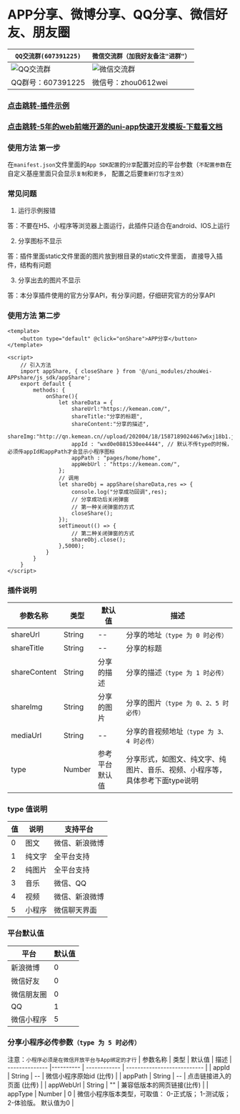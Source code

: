 # APP分享、微博分享、QQ分享、微信好友、朋友圈

| `QQ交流群(607391225)`         | `微信交流群（加我好友备注"进群"）`                  |
| ----------------------------|--------------------------- |
|![QQ交流群](http://qn.kemean.cn//upload/202004/14/15868301778472k7oubi6.png)|![微信交流群](https://qn.kemean.cn/upload/202010/13/weiXin_group_code.jpg)|
| QQ群号：607391225 |微信号：zhou0612wei|

### [点击跳转-插件示例](https://ext.dcloud.net.cn/plugin?id=2009)
### [点击跳转-5年的web前端开源的uni-app快速开发模板-下载看文档](https://ext.dcloud.net.cn/plugin?id=2009)

### 使用方法 第一步
在`manifest.json`文件里面的`App SDK配置`的`分享`配置对应的平台参数（`不配置参数`在自定义基座里面只会显示`复制`和`更多`， 配置之后要`重新打包`才`生效`）

### 常见问题
1. 运行示例报错

答：不要在H5、小程序等浏览器上面运行，此插件只适合在android、IOS上运行

2. 分享图标不显示

答：插件里面static文件里面的图片放到根目录的static文件里面， 直接导入插件，结构有问题

3. 分享出去的图片不显示

答：本分享插件使用的官方分享API，有分享问题，仔细研究官方的分享API


### 使用方法 第二步
```
<template>
	<button type="default" @click="onShare">APP分享</button>
</template>

<script>
	// 引入方法
	import appShare, { closeShare } from '@/uni_modules/zhouWei-APPshare/js_sdk/appShare';
	export default {
		methods: {
			onShare(){
				let shareData = {
					shareUrl:"https://kemean.com/",
					shareTitle:"分享的标题",
					shareContent:"分享的描述",
					shareImg:"http://qn.kemean.cn//upload/202004/18/1587189024467w6xj18b1.jpg",
					appId : "wxd0e0881530ee4444", // 默认不传type的时候，必须传appId和appPath才会显示小程序图标
					appPath : "pages/home/home",
					appWebUrl : "https://kemean.com/",
				};
				// 调用
				let shareObj = appShare(shareData,res => {
					console.log("分享成功回调",res);
					// 分享成功后关闭弹窗
					// 第一种关闭弹窗的方式
					closeShare();
				});
				setTimeout(() => {
					// 第二种关闭弹窗的方式
					shareObj.close();
				},5000);
			}
		}
	}
</script>
```
### 插件说明
| 参数名称	     | 类型 	 | 默认值	    | 描述
| -------------- |---------- | ------------ | --------------------------------------- |
| shareUrl  	 | String	 | --    | 分享的地址`（type 为 0 时必传）`         |
| shareTitle	 | String	 | --       	| 分享的标题                               |
| shareContent	 | String	 | 分享的描述	| 分享的描述`（type 为 1 时必传）`          |
| shareImg  	 | String	 | 分享的图片	| 分享的图片`（type 为 0、2、5 时必传）`    |
| mediaUrl	     | String	 | --	        | 分享的音视频地址`（type 为 3、4 时必传）` |
| type  	     | Number	 | 参考平台默认值| 分享形式，如图文、纯文字、纯图片、音乐、视频、小程序等，具体参考下面type说明|

### type 值说明
| 值   	  | 说明 	 | 支持平台	     | 
| ------- |--------- | ------------- |
| 0   	  | 图文 	 | 微信、新浪微博 | 
| 1   	  | 纯文字 	 | 全平台支持     |
| 2   	  | 纯图片 	 | 全平台支持     |
| 3   	  | 音乐 	 | 微信、QQ       |
| 4   	  | 视频 	 | 微信、新浪微博 |
| 5   	  | 小程序 	 | 微信聊天界面   |

### 平台默认值
| 平台       | 默认值 	  |
| ---------- |--------- |
| 新浪微博   | 0 	      |
| 微信好友   | 0 	      |
| 微信朋友圈 | 0 	      |
| QQ        | 1 	      |
| 微信小程序 | 5 	      |

### 分享小程序必传参数`（type 为 5 时必传）`
注意：`小程序必须是在微信开放平台与App绑定的才行`
| 参数名称	     | 类型 	 | 默认值	    | 描述
| -------------- |---------- | ------------ | --------------------------- |
| appId     	 | String	 | --	        | 微信小程序原始id (比传)            |
| appPath   	 | String	 | --	        | 点击链接进入的页面 (比传)          |
| appWebUrl 	 | String	 | ""	        | 兼容低版本的网页链接(比传)  |
| appType   	 | Number	 | 0	        | 微信小程序版本类型，可取值： 0-正式版； 1-测试版； 2-体验版。 默认值为0 |
